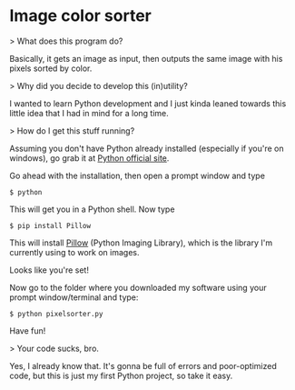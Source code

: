 # Image color sorter
<p>
> What does this program do?

Basically, it gets an image as input, then outputs the same image with his pixels sorted by color.
<p>
> Why did you decide to develop this (in)utility?

I wanted to learn Python development and I just kinda leaned towards this little idea that I had in mind for a long time.
<p>
> How do I get this stuff running?

Assuming you don't have Python already installed (especially if you're on windows), go grab it at [Python official site][Python_download].

Go ahead with the installation, then open a prompt window and type
    
    $ python

This will get you in a Python shell. Now type
    
    $ pip install Pillow

This will install [Pillow][Pillow_link] (Python Imaging Library), which is the library I'm currently using to work on images.

Looks like you're set!

Now go to the folder where you downloaded my software using your prompt window/terminal and type:

    $ python pixelsorter.py

Have fun!
<p>
> Your code sucks, bro.

Yes, I already know that. It's gonna be full of errors and poor-optimized code, but this is just my first Python project, so take it easy.

[Python_download]: <https://www.python.org/downloads/>
[Pillow_link]: <https://pillow.readthedocs.org/en/3.1.x/>